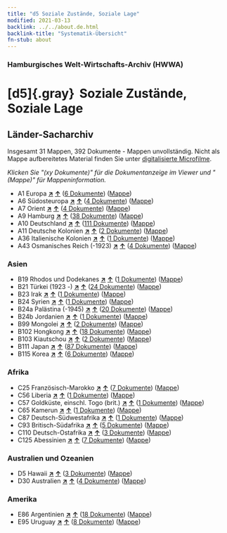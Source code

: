 ```yaml
---
title: "d5 Soziale Zustände, Soziale Lage"
modified: 2021-03-13
backlink: ../../about.de.html
backlink-title: "Systematik-Übersicht"
fn-stub: about
---
```


### Hamburgisches Welt-Wirtschafts-Archiv (HWWA)

# [d5]{.gray}&#8201; Soziale Zustände, Soziale Lage&#160; 







## Länder-Sacharchiv




Insgesamt 31 Mappen, 392 Dokumente - Mappen unvollständig.
Nicht als Mappe aufbereitetes Material finden Sie unter [digitalisierte Microfilme](/film/h1_sh.de.html).

_Klicken Sie "(xy Dokumente)" für die Dokumentanzeige im Viewer und "(Mappe)" für Mappeninformation._



- A1 Europa [**&nearr;**](../../../geo/i/140892/about.de.html "Europa (alle Mappen)") [**&uarr;**](../../../geo/about.de.html#A1 "Ländersystematik") (<a href="https://pm20.zbw.eu/iiifview/folder/sh/140892,144233" title="über: Europa : Soziale Zustände, Soziale Lage" target="_blank">6 Dokumente</a>) ([Mappe](../../../../folder/sh/1408xx/140892/1442xx/144233/about.de.html))
- A6 Südosteuropa [**&nearr;**](../../../geo/i/140900/about.de.html "Südosteuropa (alle Mappen)") [**&uarr;**](../../../geo/about.de.html#A6 "Ländersystematik") (<a href="https://pm20.zbw.eu/iiifview/folder/sh/140900,144233" title="über: Südosteuropa : Soziale Zustände, Soziale Lage" target="_blank">4 Dokumente</a>) ([Mappe](../../../../folder/sh/1409xx/140900/1442xx/144233/about.de.html))
- A7 Orient [**&nearr;**](../../../geo/i/140902/about.de.html "Orient (alle Mappen)") [**&uarr;**](../../../geo/about.de.html#A7 "Ländersystematik") (<a href="https://pm20.zbw.eu/iiifview/folder/sh/140902,144233" title="über: Orient : Soziale Zustände, Soziale Lage" target="_blank">4 Dokumente</a>) ([Mappe](../../../../folder/sh/1409xx/140902/1442xx/144233/about.de.html))
- A9 Hamburg [**&nearr;**](../../../geo/i/140905/about.de.html "Hamburg (alle Mappen)") [**&uarr;**](../../../geo/about.de.html#A9 "Ländersystematik") (<a href="https://pm20.zbw.eu/iiifview/folder/sh/140905,144233" title="über: Hamburg : Soziale Zustände, Soziale Lage" target="_blank">38 Dokumente</a>) ([Mappe](../../../../folder/sh/1409xx/140905/1442xx/144233/about.de.html))
- A10 Deutschland [**&nearr;**](../../../geo/i/126128/about.de.html "Deutschland (alle Mappen)") [**&uarr;**](../../../geo/about.de.html#A10 "Ländersystematik") (<a href="https://pm20.zbw.eu/iiifview/folder/sh/126128,144233" title="über: Deutschland : Soziale Zustände, Soziale Lage" target="_blank">111 Dokumente</a>) ([Mappe](../../../../folder/sh/1261xx/126128/1442xx/144233/about.de.html))
- A11 Deutsche Kolonien [**&nearr;**](../../../geo/i/140960/about.de.html "Deutsche Kolonien (alle Mappen)") [**&uarr;**](../../../geo/about.de.html#A11 "Ländersystematik") (<a href="https://pm20.zbw.eu/iiifview/folder/sh/140960,144233" title="über: Deutsche Kolonien : Soziale Zustände, Soziale Lage" target="_blank">2 Dokumente</a>) ([Mappe](../../../../folder/sh/1409xx/140960/1442xx/144233/about.de.html))
- A36 Italienische Kolonien [**&nearr;**](../../../geo/i/141012/about.de.html "Italienische Kolonien (alle Mappen)") [**&uarr;**](../../../geo/about.de.html#A36 "Ländersystematik") (<a href="https://pm20.zbw.eu/iiifview/folder/sh/141012,144233" title="über: Italienische Kolonien : Soziale Zustände, Soziale Lage" target="_blank">1 Dokumente</a>) ([Mappe](../../../../folder/sh/1410xx/141012/1442xx/144233/about.de.html))
- A43 Osmanisches Reich (-1923) [**&nearr;**](../../../geo/i/141034/about.de.html "Osmanisches Reich (-1923) (alle Mappen)") [**&uarr;**](../../../geo/about.de.html#A43 "Ländersystematik") (<a href="https://pm20.zbw.eu/iiifview/folder/sh/141034,144233" title="über: Osmanisches Reich (-1923) : Soziale Zustände, Soziale Lage" target="_blank">4 Dokumente</a>) ([Mappe](../../../../folder/sh/1410xx/141034/1442xx/144233/about.de.html))

### Asien

- B19 Rhodos und Dodekanes [**&nearr;**](../../../geo/i/141106/about.de.html "Rhodos und Dodekanes (alle Mappen)") [**&uarr;**](../../../geo/about.de.html#B19 "Ländersystematik") (<a href="https://pm20.zbw.eu/iiifview/folder/sh/141106,144233" title="über: Rhodos und Dodekanes : Soziale Zustände, Soziale Lage" target="_blank">1 Dokumente</a>) ([Mappe](../../../../folder/sh/1411xx/141106/1442xx/144233/about.de.html))
- B21 Türkei (1923 -) [**&nearr;**](../../../geo/i/141111/about.de.html "Türkei (1923 -) (alle Mappen)") [**&uarr;**](../../../geo/about.de.html#B21 "Ländersystematik") (<a href="https://pm20.zbw.eu/iiifview/folder/sh/141111,144233" title="über: Türkei (1923 -) : Soziale Zustände, Soziale Lage" target="_blank">24 Dokumente</a>) ([Mappe](../../../../folder/sh/1411xx/141111/1442xx/144233/about.de.html))
- B23 Irak [**&nearr;**](../../../geo/i/141113/about.de.html "Irak (alle Mappen)") [**&uarr;**](../../../geo/about.de.html#B23 "Ländersystematik") (<a href="https://pm20.zbw.eu/iiifview/folder/sh/141113,144233" title="über: Irak : Soziale Zustände, Soziale Lage" target="_blank">1 Dokumente</a>) ([Mappe](../../../../folder/sh/1411xx/141113/1442xx/144233/about.de.html))
- B24 Syrien [**&nearr;**](../../../geo/i/141114/about.de.html "Syrien (alle Mappen)") [**&uarr;**](../../../geo/about.de.html#B24 "Ländersystematik") (<a href="https://pm20.zbw.eu/iiifview/folder/sh/141114,144233" title="über: Syrien : Soziale Zustände, Soziale Lage" target="_blank">1 Dokumente</a>) ([Mappe](../../../../folder/sh/1411xx/141114/1442xx/144233/about.de.html))
- B24a Palästina (-1945) [**&nearr;**](../../../geo/i/141115/about.de.html "Palästina (-1945) (alle Mappen)") [**&uarr;**](../../../geo/about.de.html#B24a "Ländersystematik") (<a href="https://pm20.zbw.eu/iiifview/folder/sh/141115,144233" title="über: Palästina (-1945) : Soziale Zustände, Soziale Lage" target="_blank">20 Dokumente</a>) ([Mappe](../../../../folder/sh/1411xx/141115/1442xx/144233/about.de.html))
- B24b Jordanien [**&nearr;**](../../../geo/i/141116/about.de.html "Jordanien (alle Mappen)") [**&uarr;**](../../../geo/about.de.html#B24b "Ländersystematik") (<a href="https://pm20.zbw.eu/iiifview/folder/sh/141116,144233" title="über: Jordanien : Soziale Zustände, Soziale Lage" target="_blank">1 Dokumente</a>) ([Mappe](../../../../folder/sh/1411xx/141116/1442xx/144233/about.de.html))
- B99 Mongolei [**&nearr;**](../../../geo/i/141261/about.de.html "Mongolei (alle Mappen)") [**&uarr;**](../../../geo/about.de.html#B99 "Ländersystematik") (<a href="https://pm20.zbw.eu/iiifview/folder/sh/141261,144233" title="über: Mongolei : Soziale Zustände, Soziale Lage" target="_blank">2 Dokumente</a>) ([Mappe](../../../../folder/sh/1412xx/141261/1442xx/144233/about.de.html))
- B102 Hongkong [**&nearr;**](../../../geo/i/141268/about.de.html "Hongkong (alle Mappen)") [**&uarr;**](../../../geo/about.de.html#B102 "Ländersystematik") (<a href="https://pm20.zbw.eu/iiifview/folder/sh/141268,144233" title="über: Hongkong : Soziale Zustände, Soziale Lage" target="_blank">18 Dokumente</a>) ([Mappe](../../../../folder/sh/1412xx/141268/1442xx/144233/about.de.html))
- B103 Kiautschou [**&nearr;**](../../../geo/i/126163/about.de.html "Kiautschou (alle Mappen)") [**&uarr;**](../../../geo/about.de.html#B103 "Ländersystematik") (<a href="https://pm20.zbw.eu/iiifview/folder/sh/126163,144233" title="über: Kiautschou : Soziale Zustände, Soziale Lage" target="_blank">2 Dokumente</a>) ([Mappe](../../../../folder/sh/1261xx/126163/1442xx/144233/about.de.html))
- B111 Japan [**&nearr;**](../../../geo/i/141272/about.de.html "Japan (alle Mappen)") [**&uarr;**](../../../geo/about.de.html#B111 "Ländersystematik") (<a href="https://pm20.zbw.eu/iiifview/folder/sh/141272,144233" title="über: Japan : Soziale Zustände, Soziale Lage" target="_blank">87 Dokumente</a>) ([Mappe](../../../../folder/sh/1412xx/141272/1442xx/144233/about.de.html))
- B115 Korea [**&nearr;**](../../../geo/i/141276/about.de.html "Korea (alle Mappen)") [**&uarr;**](../../../geo/about.de.html#B115 "Ländersystematik") (<a href="https://pm20.zbw.eu/iiifview/folder/sh/141276,144233" title="über: Korea : Soziale Zustände, Soziale Lage" target="_blank">6 Dokumente</a>) ([Mappe](../../../../folder/sh/1412xx/141276/1442xx/144233/about.de.html))

### Afrika

- C25 Französisch-Marokko [**&nearr;**](../../../geo/i/141358/about.de.html "Französisch-Marokko (alle Mappen)") [**&uarr;**](../../../geo/about.de.html#C25 "Ländersystematik") (<a href="https://pm20.zbw.eu/iiifview/folder/sh/141358,144233" title="über: Französisch-Marokko : Soziale Zustände, Soziale Lage" target="_blank">7 Dokumente</a>) ([Mappe](../../../../folder/sh/1413xx/141358/1442xx/144233/about.de.html))
- C56 Liberia [**&nearr;**](../../../geo/i/141405/about.de.html "Liberia (alle Mappen)") [**&uarr;**](../../../geo/about.de.html#C56 "Ländersystematik") (<a href="https://pm20.zbw.eu/iiifview/folder/sh/141405,144233" title="über: Liberia : Soziale Zustände, Soziale Lage" target="_blank">1 Dokumente</a>) ([Mappe](../../../../folder/sh/1414xx/141405/1442xx/144233/about.de.html))
- C57 Goldküste, einschl. Togo (brit.) [**&nearr;**](../../../geo/i/141406/about.de.html "Goldküste, einschl. Togo (brit.) (alle Mappen)") [**&uarr;**](../../../geo/about.de.html#C57 "Ländersystematik") (<a href="https://pm20.zbw.eu/iiifview/folder/sh/141406,144233" title="über: Goldküste, einschl. Togo (brit.) : Soziale Zustände, Soziale Lage" target="_blank">1 Dokumente</a>) ([Mappe](../../../../folder/sh/1414xx/141406/1442xx/144233/about.de.html))
- C65 Kamerun [**&nearr;**](../../../geo/i/141410/about.de.html "Kamerun (alle Mappen)") [**&uarr;**](../../../geo/about.de.html#C65 "Ländersystematik") (<a href="https://pm20.zbw.eu/iiifview/folder/sh/141410,144233" title="über: Kamerun : Soziale Zustände, Soziale Lage" target="_blank">1 Dokumente</a>) ([Mappe](../../../../folder/sh/1414xx/141410/1442xx/144233/about.de.html))
- C87 Deutsch-Südwestafrika [**&nearr;**](../../../geo/i/141450/about.de.html "Deutsch-Südwestafrika (alle Mappen)") [**&uarr;**](../../../geo/about.de.html#C87 "Ländersystematik") (<a href="https://pm20.zbw.eu/iiifview/folder/sh/141450,144233" title="über: Deutsch-Südwestafrika : Soziale Zustände, Soziale Lage" target="_blank">1 Dokumente</a>) ([Mappe](../../../../folder/sh/1414xx/141450/1442xx/144233/about.de.html))
- C93 Britisch-Südafrika [**&nearr;**](../../../geo/i/141454/about.de.html "Britisch-Südafrika (alle Mappen)") [**&uarr;**](../../../geo/about.de.html#C93 "Ländersystematik") (<a href="https://pm20.zbw.eu/iiifview/folder/sh/141454,144233" title="über: Britisch-Südafrika : Soziale Zustände, Soziale Lage" target="_blank">5 Dokumente</a>) ([Mappe](../../../../folder/sh/1414xx/141454/1442xx/144233/about.de.html))
- C110 Deutsch-Ostafrika [**&nearr;**](../../../geo/i/141471/about.de.html "Deutsch-Ostafrika (alle Mappen)") [**&uarr;**](../../../geo/about.de.html#C110 "Ländersystematik") (<a href="https://pm20.zbw.eu/iiifview/folder/sh/141471,144233" title="über: Deutsch-Ostafrika : Soziale Zustände, Soziale Lage" target="_blank">3 Dokumente</a>) ([Mappe](../../../../folder/sh/1414xx/141471/1442xx/144233/about.de.html))
- C125 Abessinien [**&nearr;**](../../../geo/i/141482/about.de.html "Abessinien (alle Mappen)") [**&uarr;**](../../../geo/about.de.html#C125 "Ländersystematik") (<a href="https://pm20.zbw.eu/iiifview/folder/sh/141482,144233" title="über: Abessinien : Soziale Zustände, Soziale Lage" target="_blank">7 Dokumente</a>) ([Mappe](../../../../folder/sh/1414xx/141482/1442xx/144233/about.de.html))

### Australien und Ozeanien

- D5 Hawaii [**&nearr;**](../../../geo/i/141595/about.de.html "Hawaii (alle Mappen)") [**&uarr;**](../../../geo/about.de.html#D5 "Ländersystematik") (<a href="https://pm20.zbw.eu/iiifview/folder/sh/141595,144233" title="über: Hawaii : Soziale Zustände, Soziale Lage" target="_blank">3 Dokumente</a>) ([Mappe](../../../../folder/sh/1415xx/141595/1442xx/144233/about.de.html))
- D30 Australien [**&nearr;**](../../../geo/i/141621/about.de.html "Australien (alle Mappen)") [**&uarr;**](../../../geo/about.de.html#D30 "Ländersystematik") (<a href="https://pm20.zbw.eu/iiifview/folder/sh/141621,144233" title="über: Australien : Soziale Zustände, Soziale Lage" target="_blank">4 Dokumente</a>) ([Mappe](../../../../folder/sh/1416xx/141621/1442xx/144233/about.de.html))

### Amerika

- E86 Argentinien [**&nearr;**](../../../geo/i/141692/about.de.html "Argentinien (alle Mappen)") [**&uarr;**](../../../geo/about.de.html#E86 "Ländersystematik") (<a href="https://pm20.zbw.eu/iiifview/folder/sh/141692,144233" title="über: Argentinien : Soziale Zustände, Soziale Lage" target="_blank">18 Dokumente</a>) ([Mappe](../../../../folder/sh/1416xx/141692/1442xx/144233/about.de.html))
- E95 Uruguay [**&nearr;**](../../../geo/i/141695/about.de.html "Uruguay (alle Mappen)") [**&uarr;**](../../../geo/about.de.html#E95 "Ländersystematik") (<a href="https://pm20.zbw.eu/iiifview/folder/sh/141695,144233" title="über: Uruguay : Soziale Zustände, Soziale Lage" target="_blank">8 Dokumente</a>) ([Mappe](../../../../folder/sh/1416xx/141695/1442xx/144233/about.de.html))








